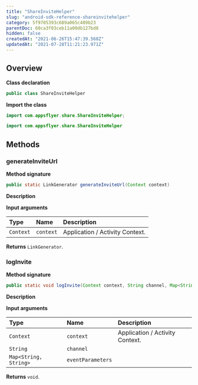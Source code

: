 ```yaml
---
title: "ShareInviteHelper"
slug: "android-sdk-reference-shareinvitehelper"
category: 5f9705393c689a065c409b23
parentDoc: 60ca3f03ceb11a00db127bd8
hidden: false
createdAt: "2021-06-26T15:47:39.568Z"
updatedAt: "2021-07-28T11:21:23.971Z"
---
```

## Overview
**Class declaration**
```java
public class ShareInviteHelper
```

**Import the class**
```java Java
import com.appsflyer.share.ShareInviteHelper;
```
```kotlin Kotlin
import com.appsflyer.share.ShareInviteHelper
```

## Methods

### generateInviteUrl
**Method signature**
```java
public static LinkGenerator generateInviteUrl(Context context)
```

**Description**

**Input arguments**

| Type | Name | Description |
|:--------|:-----------|:---------------|
| `Context` | `context` | Application / Activity Context. |

**Returns**
`LinkGenerator`.

### logInvite
**Method signature** 
```java
public static void logInvite(Context context, String channel, Map<String, String> eventParameters)
```

**Description** 

**Input arguments**

| Type | Name | Description |
|:--------|:-----------|:---------------|
| `Context` | `context` | Application / Activity Context. |
| `String` | `channel` | |
| `Map<String, String>` | `eventParameters` | |

**Returns**
`void`.